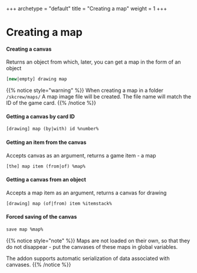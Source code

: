 +++
archetype = "default"
title = "Creating a map"
weight = 1
+++
# Creating a map

#### Creating a canvas
Returns an object from which, later, you can get a map in the form of an object
```vb
[new|empty] drawing map
```
{{% notice style="warning" %}}
When creating a map in a folder `/skcrew/maps/` A map image file will be created. The file name will match the ID of the game card.
{{% /notice %}}
#### Getting a canvas by card ID
```vb
[drawing] map (by|with) id %number%
```

#### Getting an item from the canvas
Accepts canvas as an argument, returns a game item - a map
```vb
[the] map item (from|of) %map%
```

#### Getting a canvas from an object
Accepts a map item as an argument, returns a canvas for drawing
```vb
[drawing] map (of|from) item %itemstack%
```

#### Forced saving of the canvas
```vb
save map %map%
```
{{% notice style="note" %}}
Maps are not loaded on their own, so that they do not disappear - put the canvases of these maps in global variables.

The addon supports automatic serialization of data associated with canvases.
{{% /notice %}}


